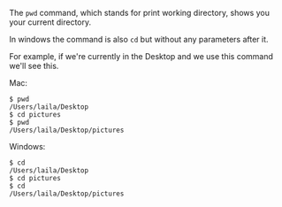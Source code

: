 The `pwd` command, which stands for print working directory, shows you your current directory.

In windows the command is also `cd` but without any parameters after it.

For example, if we're currently in the Desktop and we use this command we'll see this.

Mac:

```
$ pwd
/Users/laila/Desktop
$ cd pictures
$ pwd
/Users/laila/Desktop/pictures
```

Windows:

```
$ cd
/Users/laila/Desktop
$ cd pictures
$ cd
/Users/laila/Desktop/pictures
```
